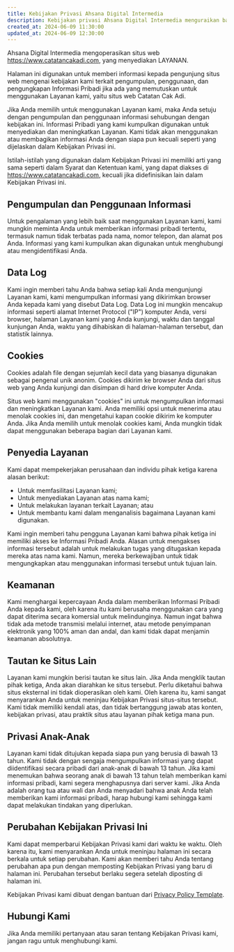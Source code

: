 ```yaml
---
title: Kebijakan Privasi Ahsana Digital Intermedia
description: Kebijakan privasi Ahsana Digital Intermedia menguraikan bagaimana kami mengumpulkan, menggunakan, dan melindungi informasi pribadi Anda.
created_at: 2024-06-09 11:30:00
updated_at: 2024-06-09 12:30:00
---
```


Ahsana Digital Intermedia mengoperasikan situs web https://www.catatancakadi.com, yang menyediakan LAYANAN.

Halaman ini digunakan untuk memberi informasi kepada pengunjung situs web mengenai kebijakan kami terkait pengumpulan, penggunaan, dan pengungkapan Informasi Pribadi jika ada yang memutuskan untuk menggunakan Layanan kami, yaitu situs web Catatan Cak Adi.

Jika Anda memilih untuk menggunakan Layanan kami, maka Anda setuju dengan pengumpulan dan penggunaan informasi sehubungan dengan kebijakan ini. Informasi Pribadi yang kami kumpulkan digunakan untuk menyediakan dan meningkatkan Layanan. Kami tidak akan menggunakan atau membagikan informasi Anda dengan siapa pun kecuali seperti yang dijelaskan dalam Kebijakan Privasi ini.

Istilah-istilah yang digunakan dalam Kebijakan Privasi ini memiliki arti yang sama seperti dalam Syarat dan Ketentuan kami, yang dapat diakses di https://www.catatancakadi.com, kecuali jika didefinisikan lain dalam Kebijakan Privasi ini.

## Pengumpulan dan Penggunaan Informasi

Untuk pengalaman yang lebih baik saat menggunakan Layanan kami, kami mungkin meminta Anda untuk memberikan informasi pribadi tertentu, termasuk namun tidak terbatas pada nama, nomor telepon, dan alamat pos Anda. Informasi yang kami kumpulkan akan digunakan untuk menghubungi atau mengidentifikasi Anda.

## Data Log

Kami ingin memberi tahu Anda bahwa setiap kali Anda mengunjungi Layanan kami, kami mengumpulkan informasi yang dikirimkan browser Anda kepada kami yang disebut Data Log. Data Log ini mungkin mencakup informasi seperti alamat Internet Protocol ("IP") komputer Anda, versi browser, halaman Layanan kami yang Anda kunjungi, waktu dan tanggal kunjungan Anda, waktu yang dihabiskan di halaman-halaman tersebut, dan statistik lainnya.

## Cookies

Cookies adalah file dengan sejumlah kecil data yang biasanya digunakan sebagai pengenal unik anonim. Cookies dikirim ke browser Anda dari situs web yang Anda kunjungi dan disimpan di hard drive komputer Anda.

Situs web kami menggunakan "cookies" ini untuk mengumpulkan informasi dan meningkatkan Layanan kami. Anda memiliki opsi untuk menerima atau menolak cookies ini, dan mengetahui kapan cookie dikirim ke komputer Anda. Jika Anda memilih untuk menolak cookies kami, Anda mungkin tidak dapat menggunakan beberapa bagian dari Layanan kami.

## Penyedia Layanan

Kami dapat mempekerjakan perusahaan dan individu pihak ketiga karena alasan berikut:

- Untuk memfasilitasi Layanan kami;
- Untuk menyediakan Layanan atas nama kami;
- Untuk melakukan layanan terkait Layanan; atau
- Untuk membantu kami dalam menganalisis bagaimana Layanan kami digunakan.

Kami ingin memberi tahu pengguna Layanan kami bahwa pihak ketiga ini memiliki akses ke Informasi Pribadi Anda. Alasan untuk mengakses informasi tersebut adalah untuk melakukan tugas yang ditugaskan kepada mereka atas nama kami. Namun, mereka berkewajiban untuk tidak mengungkapkan atau menggunakan informasi tersebut untuk tujuan lain.

## Keamanan

Kami menghargai kepercayaan Anda dalam memberikan Informasi Pribadi Anda kepada kami, oleh karena itu kami berusaha menggunakan cara yang dapat diterima secara komersial untuk melindunginya. Namun ingat bahwa tidak ada metode transmisi melalui internet, atau metode penyimpanan elektronik yang 100% aman dan andal, dan kami tidak dapat menjamin keamanan absolutnya.

## Tautan ke Situs Lain

Layanan kami mungkin berisi tautan ke situs lain. Jika Anda mengklik tautan pihak ketiga, Anda akan diarahkan ke situs tersebut. Perlu diketahui bahwa situs eksternal ini tidak dioperasikan oleh kami. Oleh karena itu, kami sangat menyarankan Anda untuk meninjau Kebijakan Privasi situs-situs tersebut. Kami tidak memiliki kendali atas, dan tidak bertanggung jawab atas konten, kebijakan privasi, atau praktik situs atau layanan pihak ketiga mana pun.

## Privasi Anak-Anak

Layanan kami tidak ditujukan kepada siapa pun yang berusia di bawah 13 tahun. Kami tidak dengan sengaja mengumpulkan informasi yang dapat diidentifikasi secara pribadi dari anak-anak di bawah 13 tahun. Jika kami menemukan bahwa seorang anak di bawah 13 tahun telah memberikan kami informasi pribadi, kami segera menghapusnya dari server kami. Jika Anda adalah orang tua atau wali dan Anda menyadari bahwa anak Anda telah memberikan kami informasi pribadi, harap hubungi kami sehingga kami dapat melakukan tindakan yang diperlukan.

## Perubahan Kebijakan Privasi Ini

Kami dapat memperbarui Kebijakan Privasi kami dari waktu ke waktu. Oleh karena itu, kami menyarankan Anda untuk meninjau halaman ini secara berkala untuk setiap perubahan. Kami akan memberi tahu Anda tentang perubahan apa pun dengan memposting Kebijakan Privasi yang baru di halaman ini. Perubahan tersebut berlaku segera setelah diposting di halaman ini.

Kebijakan Privasi kami dibuat dengan bantuan dari [Privacy Policy Template](https://www.privacypolicytemplate.net).

## Hubungi Kami

Jika Anda memiliki pertanyaan atau saran tentang Kebijakan Privasi kami, jangan ragu untuk menghubungi kami.
